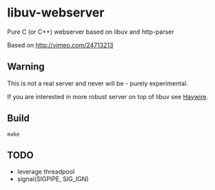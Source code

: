 # libuv-webserver

Pure C (or C++) webserver based on libuv and http-parser

Based on http://vimeo.com/24713213


## Warning

This is not a real server and never will be - purely experimental.

If you are interested in more robust server on top of libuv see [Haywire](https://github.com/kellabyte/Haywire).


## Build

    make

## TODO

 - leverage threadpool
 - signal(SIGPIPE, SIG_IGN)
